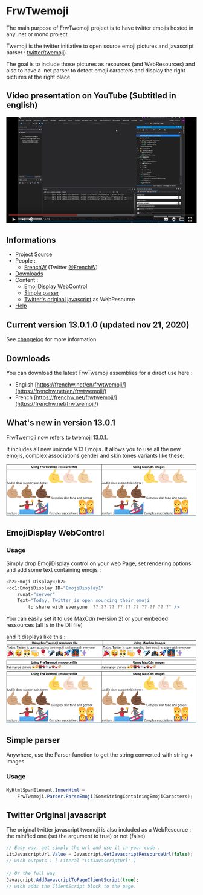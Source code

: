 # FrwTwemoji

<script async src="https://pagead2.googlesyndication.com/pagead/js/adsbygoogle.js"></script>

The main purpose of FrwTwemoji project is to have twitter emojis hosted in any .net or mono project.

Twemoji is the twitter initiative to open source emoji pictures and javascript parser : [twitter/twemoji](https://github.com/twitter/twemoji))

The goal is to include those pictures as resources (and WebResources) and also to have a .net parser to detect emoji caracters and display the right pictures at the right place.

## Video presentation on YouTube (Subtitled in english)

[![Click here to watch the introduction oabout FrwTwemoji on YouTube](README_5.png)](https://www.youtube.com/watch?v=mB6zVCylQtU)

## Informations

* [Project Source](https://github.com/FrenchW/FrwTwemoji)
* People : 
   - [FrenchW](http://github.frenchw.net) (Twitter [@FrenchW](https://twitter.com/FrenchW))
* [Downloads](#downloads) 
* Content :
   - [EmojiDisplay WebControl](#WebControl)
   - [Simple parser](#simpleparser)
   - [Twitter's original javascript](#javascript) as WebResource
* [Help](Help.md)

## Current version 13.0.1.0 (updated nov 21, 2020)

See [changelog](Changelog.md) for more information

## Downloads<a id="downloads" name="downloads"></a>

You can download the latest FrwTwemoji assemblies for a direct use here :
  - English [https://frenchw.net/en/frwtwemoji/](https://frenchw.net/en/frwtwemoji/)
  - French [https://frenchw.net/frwtwemoji/](https://frenchw.net/frwtwemoji/) 

## What's new in version 13.0.1

FrwTwemoji now refers to twemoji 13.0.1.

It includes all new unicode V.13 Emojis. It allows you to use all the new emojis, complex associations gender and skin tones variants like these:
 
![alt text](README_4.png)


<!-- github-mid -->
<ins class="adsbygoogle"
     style="display:block"
     data-ad-client="ca-pub-5683856818165673"
     data-ad-slot="6677529772"
     data-ad-format="auto"
     data-full-width-responsive="true"></ins>


## EmojiDisplay WebControl <a id="WebControl" name="WebControl"></a>

### Usage
Simply drop EmojiDisplay control on your web Page, set rendering options and add some text containing emojis :

```csharp
<h2>Emoji Display</h2>
<cc1:EmojiDisplay ID="EmojiDisplay1"
    runat="server"
    Text="Today, Twitter is open sourcing their emoji 
        to share with everyone  ?? ?? ?? ?? ?? ?? ?? ?? ?? ?" />
```
You can easily set it to use MaxCdn (version 2) or your embeded ressources (all is in the Dll file)

and it displays like this : 
![alt text](README_2.png) 
![alt text](README_3.png) 
![alt text](README_4.png)

## Simple parser <a id="simpleparser" name="simpleparser"></a>

Anywhere, use the Parser function to get the string converted with string + images

### Usage

```csharp
MyHtmlSpanElement.InnerHtml = 
    FrwTwemoji.Parser.ParseEmoji(SomeStringContainingEmojiCaracters);
```

## Twitter Original javascript <a id="javascript" name="javascript"></a>
The original twitter javascript twemoji is also included as a WebResource : the minified one (set the argument to true) or not (false)

```csharp
// Easy way, get simply the url and use it in your code :
LitJavascriptUrl.Value = Javascript.GetJavascriptRessourceUrl(false);
// wich outputs : [ Literal "LitJavascriptUrl" ]

// Or the full way
Javascript.AddJavascriptToPageClientScript(true); 
// wich adds the ClientScript block to the page. 
```

<!-- github-footer -->
<ins class="adsbygoogle"
     style="display:block"
     data-ad-client="ca-pub-5683856818165673"
     data-ad-slot="7112837565"
     data-ad-format="auto"
     data-full-width-responsive="true"></ins>

<script>
     (adsbygoogle = window.adsbygoogle || []).push({
          google_ad_client: "ca-pub-5683856818165673",
          enable_page_level_ads: true
     });
</script>
